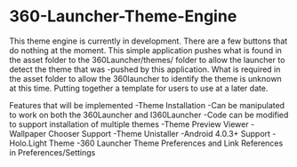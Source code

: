 360-Launcher-Theme-Engine
=========================

This theme engine is currently in development. There are a few buttons that do nothing at the moment. This simple application pushes what is found in the asset folder to the 360Launcher/themes/ folder to allow the launcher to detect the theme that was 
-pushed by this application. What is required in the asset folder to allow the 360launcher to identify the theme is unknown at this time. Putting together a template for users to use at a later date. 

Features that will be implemented
-Theme Installation
-Can be manipulated to work on both the 360Launcher and I360Launcher
-Code can be modified to support installation of multiple themes
-Theme Preview Viewer
-Wallpaper Chooser Support
-Theme Unistaller
-Android 4.0.3+ Support
-Holo.Light Theme
-360 Launcher Theme Preferences and Link References in Preferences/Settings
